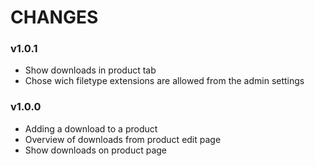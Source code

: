 # CHANGES #

### v1.0.1 ###
* Show downloads in product tab
* Chose wich filetype extensions are allowed from the admin settings

### v1.0.0 ###
* Adding a download to a product
* Overview of downloads from product edit page
* Show downloads on product page